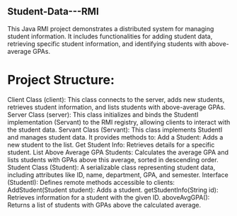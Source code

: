 ## Student-Data---RMI
This Java RMI project demonstrates a distributed system for managing student information. It includes functionalities for adding student data, retrieving specific student information, and identifying students with above-average GPAs.



# Project Structure:
Client Class (client): 
  This class connects to the server, adds new students, retrieves student information, and lists students with above-average GPAs.
Server Class (server): 
  This class initializes and binds the StudentI implementation (Servant) to the RMI registry, allowing clients to interact with the student data.
Servant Class (Servant): 
  This class implements StudentI and manages student data. It provides methods to:
  Add a Student: Adds a new student to the list.
  Get Student Info: Retrieves details for a specific student.
  List Above Average GPA Students: Calculates the average GPA and lists students with GPAs above this average, sorted in descending order.
Student Class (Student): A serializable class representing student data, including attributes like ID, name, department, GPA, and semester.
Interface (StudentI): Defines remote methods accessible to clients:
  AddStudent(Student student): Adds a student.
  getStudentInfo(String id): Retrieves information for a student with the given ID.
  aboveAvgGPA(): Returns a list of students with GPAs above the calculated average.



  
